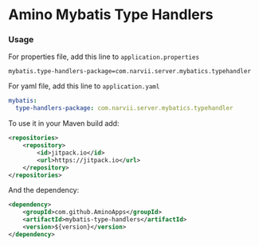 # Amino Mybatis Type Handlers

### Usage

For properties file, add this line to `application.properties`
```properties
mybatis.type-handlers-package=com.narvii.server.mybatics.typehandler
```

For yaml file, add this line to `application.yaml`
```yaml
mybatis:
  type-handlers-package: com.narvii.server.mybatics.typehandler
```

To use it in your Maven build add:
```xml
<repositories>
    <repository>
        <id>jitpack.io</id>
        <url>https://jitpack.io</url>
    </repository>
</repositories>
```

And the dependency:

```xml
<dependency>
    <groupId>com.github.AminoApps</groupId>
    <artifactId>mybatis-type-handlers</artifactId>
    <version>${version}</version>
</dependency>
```
